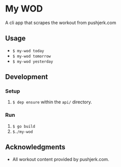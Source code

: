 # My WOD
A cli app that scrapes the workout from pushjerk.com

## Usage
* `$ my-wod today`
* `$ my-wod tomorrow`
* `$ my-wod yesterday`

## Development
### Setup

1. `$ dep ensure` within the `api/` directory.

### Run

1. `$ go build`
2. `$./my-wod`

## Acknowledgments

* All workout content provided by pushjerk.com.
